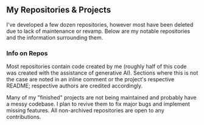 ## My Repositories & Projects

I've developed a few dozen repositories, however most have been deleted due to lack of maintenance or revamp. Below are my notable repositories and the information surrounding them.

### Info on Repos

Most repositories contain code created by me (roughly half of this code was created with the assistance of generative AI). Sections where this is not the case are noted in an inline comment or the project's respective README; respective authors are credited accordingly.

Many of my "finished" projects are not being maintained and probably have a messy codebase. I plan to revive them to fix major bugs and implement missing features. All non-archived repositories are open to any contributions.
